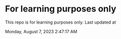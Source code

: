 # For learning purposes only
This repo is for learning purposes only.
Last updated at

Monday, August 7, 2023 2:47:17 AM

